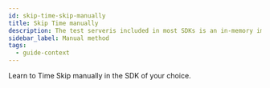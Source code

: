 ```yaml
---
id: skip-time-skip-manually
title: Skip Time manually
description: The test serveris included in most SDKs is an in-memory implementation of Temporal Server that supports skipping time.
sidebar_label: Manual method
tags:
  - guide-context
---
```


Learn to Time Skip manually in the SDK of your choice.
